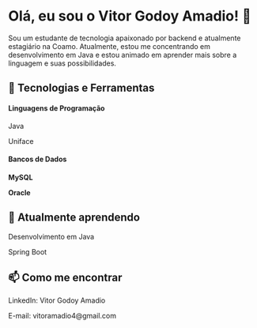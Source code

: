 <h1> Olá, eu sou o Vitor Godoy Amadio! 👋 </h1>
Sou um estudante de tecnologia apaixonado por backend e atualmente estagiário na Coamo. Atualmente, estou me concentrando em desenvolvimento em Java e estou animado em aprender mais sobre a linguagem e suas possibilidades.

<h2>🔧 Tecnologias e Ferramentas</h2>
<h4>Linguagens de Programação</h4>
  <p>Java</p>
  <p>Uniface</p>
<h4>Bancos de Dados<h4>
  <p>MySQL</p>
  <p>Oracle</p>
<h2>🌱 Atualmente aprendendo</h2>
  <p>Desenvolvimento em Java</p>
  <p>Spring Boot</p>
<h2>📫 Como me encontrar</h2>
  <p>LinkedIn: Vitor Godoy Amadio</p>
  <p>E-mail: vitoramadio4@gmail.com</p>

